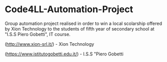 # Code4LL-Automation-Project
Group automation project realised in order to win a local scolarship offered by Xion Technology to the students of fifth year of secondary school at 
"I.S.S Piero Gobetti", IT course. 

(http://www.xion-srl.it/) - Xion Technology

(https://www.istitutogobetti.edu.it/) - I.S.S "Piero Gobetti
